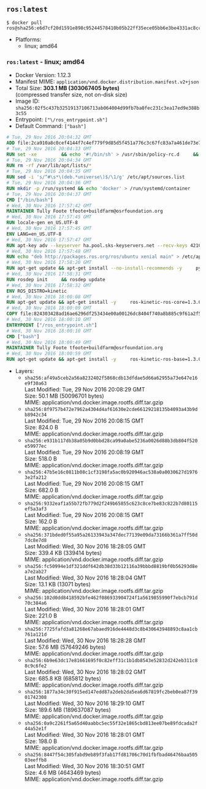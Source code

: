 ## `ros:latest`

```console
$ docker pull ros@sha256:e6d7cf20d1591e898c95244578410b05b22ff35ece05bb6e3be4331ac8cc96cf
```

-	Platforms:
	-	linux; amd64

### `ros:latest` - linux; amd64

-	Docker Version: 1.12.3
-	Manifest MIME: `application/vnd.docker.distribution.manifest.v2+json`
-	Total Size: **303.1 MB (303067405 bytes)**  
	(compressed transfer size, not on-disk size)
-	Image ID: `sha256:02f5c437b32519137106713ab064004d99fb7ba0fec231c3ea17ed9e388b3c55`
-	Entrypoint: `["\/ros_entrypoint.sh"]`
-	Default Command: `["bash"]`

```dockerfile
# Tue, 29 Nov 2016 20:04:32 GMT
ADD file:2ca910a8c0cef4144f7c4ef779f9d85d5f451a776c3c67fc83a7a461de73e7d7 in / 
# Tue, 29 Nov 2016 20:04:33 GMT
RUN set -xe 		&& echo '#!/bin/sh' > /usr/sbin/policy-rc.d 	&& echo 'exit 101' >> /usr/sbin/policy-rc.d 	&& chmod +x /usr/sbin/policy-rc.d 		&& dpkg-divert --local --rename --add /sbin/initctl 	&& cp -a /usr/sbin/policy-rc.d /sbin/initctl 	&& sed -i 's/^exit.*/exit 0/' /sbin/initctl 		&& echo 'force-unsafe-io' > /etc/dpkg/dpkg.cfg.d/docker-apt-speedup 		&& echo 'DPkg::Post-Invoke { "rm -f /var/cache/apt/archives/*.deb /var/cache/apt/archives/partial/*.deb /var/cache/apt/*.bin || true"; };' > /etc/apt/apt.conf.d/docker-clean 	&& echo 'APT::Update::Post-Invoke { "rm -f /var/cache/apt/archives/*.deb /var/cache/apt/archives/partial/*.deb /var/cache/apt/*.bin || true"; };' >> /etc/apt/apt.conf.d/docker-clean 	&& echo 'Dir::Cache::pkgcache ""; Dir::Cache::srcpkgcache "";' >> /etc/apt/apt.conf.d/docker-clean 		&& echo 'Acquire::Languages "none";' > /etc/apt/apt.conf.d/docker-no-languages 		&& echo 'Acquire::GzipIndexes "true"; Acquire::CompressionTypes::Order:: "gz";' > /etc/apt/apt.conf.d/docker-gzip-indexes 		&& echo 'Apt::AutoRemove::SuggestsImportant "false";' > /etc/apt/apt.conf.d/docker-autoremove-suggests
# Tue, 29 Nov 2016 20:04:34 GMT
RUN rm -rf /var/lib/apt/lists/*
# Tue, 29 Nov 2016 20:04:35 GMT
RUN sed -i 's/^#\s*\(deb.*universe\)$/\1/g' /etc/apt/sources.list
# Tue, 29 Nov 2016 20:04:36 GMT
RUN mkdir -p /run/systemd && echo 'docker' > /run/systemd/container
# Tue, 29 Nov 2016 20:04:37 GMT
CMD ["/bin/bash"]
# Wed, 30 Nov 2016 17:57:42 GMT
MAINTAINER Tully Foote tfoote+buildfarm@osrfoundation.org
# Wed, 30 Nov 2016 17:57:45 GMT
RUN locale-gen en_US.UTF-8
# Wed, 30 Nov 2016 17:57:45 GMT
ENV LANG=en_US.UTF-8
# Wed, 30 Nov 2016 17:57:47 GMT
RUN apt-key adv --keyserver ha.pool.sks-keyservers.net --recv-keys 421C365BD9FF1F717815A3895523BAEEB01FA116
# Wed, 30 Nov 2016 17:57:48 GMT
RUN echo "deb http://packages.ros.org/ros/ubuntu xenial main" > /etc/apt/sources.list.d/ros-latest.list
# Wed, 30 Nov 2016 17:58:20 GMT
RUN apt-get update && apt-get install --no-install-recommends -y     python-rosdep     python-rosinstall     python-vcstools     && rm -rf /var/lib/apt/lists/*
# Wed, 30 Nov 2016 17:58:31 GMT
RUN rosdep init     && rosdep update
# Wed, 30 Nov 2016 17:58:32 GMT
ENV ROS_DISTRO=kinetic
# Wed, 30 Nov 2016 18:00:08 GMT
RUN apt-get update && apt-get install -y     ros-kinetic-ros-core=1.3.0-0*     && rm -rf /var/lib/apt/lists/*
# Wed, 30 Nov 2016 18:00:09 GMT
COPY file:824303428ad16ae6296df253434e00a00126dc8404f740a8b885c9f61a2f5fcb in / 
# Wed, 30 Nov 2016 18:00:10 GMT
ENTRYPOINT ["/ros_entrypoint.sh"]
# Wed, 30 Nov 2016 18:00:10 GMT
CMD ["bash"]
# Wed, 30 Nov 2016 18:00:49 GMT
MAINTAINER Tully Foote tfoote+buildfarm@osrfoundation.org
# Wed, 30 Nov 2016 18:00:59 GMT
RUN apt-get update && apt-get install -y     ros-kinetic-ros-base=1.3.0-0*     && rm -rf /var/lib/apt/lists/*
```

-	Layers:
	-	`sha256:af49a5ceb2a56a8232402f5868cdb13dfdae5d66a62955a73e647e16e9f30a63`  
		Last Modified: Tue, 29 Nov 2016 20:08:29 GMT  
		Size: 50.1 MB (50096701 bytes)  
		MIME: application/vnd.docker.image.rootfs.diff.tar.gzip
	-	`sha256:8f9757b472e7962a4304d4af61630e2cde66129218135b4093a43b9db8942c34`  
		Last Modified: Tue, 29 Nov 2016 20:08:15 GMT  
		Size: 824.0 B  
		MIME: application/vnd.docker.image.rootfs.diff.tar.gzip
	-	`sha256:e931b117db38a05b9d0bbd28ca99a0abe5236a0026d88b3db804f520e59977ec`  
		Last Modified: Tue, 29 Nov 2016 20:08:19 GMT  
		Size: 518.0 B  
		MIME: application/vnd.docker.image.rootfs.diff.tar.gzip
	-	`sha256:47b5e16c0811b08c1cf3198fa5ac0b920946ac538a0a0030627d19763e2fa212`  
		Last Modified: Tue, 29 Nov 2016 20:08:15 GMT  
		Size: 682.0 B  
		MIME: application/vnd.docker.image.rootfs.diff.tar.gzip
	-	`sha256:9332eaf1a55b72fb779d2f249b65855c623c8ce7be83c822b7d80115ef5a3af3`  
		Last Modified: Tue, 29 Nov 2016 20:08:15 GMT  
		Size: 162.0 B  
		MIME: application/vnd.docker.image.rootfs.diff.tar.gzip
	-	`sha256:371bded0f55a95a26133943a347dec77139e09da73166b361a7ff50d7dc8e7d8`  
		Last Modified: Wed, 30 Nov 2016 18:28:05 GMT  
		Size: 339.4 KB (339414 bytes)  
		MIME: application/vnd.docker.image.rootfs.diff.tar.gzip
	-	`sha256:fc50994e1df321ddf642db38d33b12116a39bbbd8819bf0b56293d8ea7e2ab27`  
		Last Modified: Wed, 30 Nov 2016 18:28:04 GMT  
		Size: 13.1 KB (13071 bytes)  
		MIME: application/vnd.docker.image.rootfs.diff.tar.gzip
	-	`sha256:102d0dd8418592bfe462f086933904724f1a5619855990f7ebcb791d70c384a6`  
		Last Modified: Wed, 30 Nov 2016 18:28:01 GMT  
		Size: 221.0 B  
		MIME: application/vnd.docker.image.rootfs.diff.tar.gzip
	-	`sha256:7725fafd3a81268e67abaed916de4448d3c8b430643948893c8aa1cb761a121d`  
		Last Modified: Wed, 30 Nov 2016 18:28:28 GMT  
		Size: 57.6 MB (57649246 bytes)  
		MIME: application/vnd.docker.image.rootfs.diff.tar.gzip
	-	`sha256:6b9e63dc17e81661695f0c82eff31c1b1db8543e52832d242eb311c88c9c6fe2`  
		Last Modified: Wed, 30 Nov 2016 18:28:02 GMT  
		Size: 685.8 KB (685812 bytes)  
		MIME: application/vnd.docker.image.rootfs.diff.tar.gzip
	-	`sha256:1877a34c30f915ed147edd87a2deb2da5ea6d67819fc2beb0ea87f3901742308`  
		Last Modified: Wed, 30 Nov 2016 18:29:10 GMT  
		Size: 189.6 MB (189637087 bytes)  
		MIME: application/vnd.docker.image.rootfs.diff.tar.gzip
	-	`sha256:0a9c2261f5a65d40aabbc5ec55f32e1865cbd813ee07be89fdcada2f44a52e1f`  
		Last Modified: Wed, 30 Nov 2016 18:28:01 GMT  
		Size: 198.0 B  
		MIME: application/vnd.docker.image.rootfs.diff.tar.gzip
	-	`sha256:8447f54c305fabd9eb89f3fab17fd81706c70d1fbfbad46476baa50503eeffb8`  
		Last Modified: Wed, 30 Nov 2016 18:30:51 GMT  
		Size: 4.6 MB (4643469 bytes)  
		MIME: application/vnd.docker.image.rootfs.diff.tar.gzip

